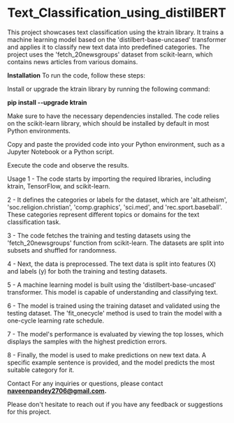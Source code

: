 # Text_Classification_using_distilBERT
This project showcases text classification using the ktrain library. It trains a machine learning model based on the 'distilbert-base-uncased' transformer and applies it to classify new text data into predefined categories. The project uses the 'fetch_20newsgroups' dataset from scikit-learn, which contains news articles from various domains.

**Installation**
To run the code, follow these steps:

Install or upgrade the ktrain library by running the following command:

**pip install --upgrade ktrain**

Make sure to have the necessary dependencies installed. The code relies on the scikit-learn library, which should be installed by default in most Python environments.

Copy and paste the provided code into your Python environment, such as a Jupyter Notebook or a Python script.

Execute the code and observe the results.

Usage
1 - The code starts by importing the required libraries, including ktrain, TensorFlow, and scikit-learn.

2 - It defines the categories or labels for the dataset, which are 'alt.atheism', 'soc.religion.christian', 'comp.graphics', 'sci.med', and 'rec.sport.baseball'. These categories represent different topics or domains for the text classification task.

3 - The code fetches the training and testing datasets using the 'fetch_20newsgroups' function from scikit-learn. The datasets are split into subsets and shuffled for randomness.

4 - Next, the data is preprocessed. The text data is split into features (X) and labels (y) for both the training and testing datasets.

5 - A machine learning model is built using the 'distilbert-base-uncased' transformer. This model is capable of understanding and classifying text.

6 - The model is trained using the training dataset and validated using the testing dataset. The 'fit_onecycle' method is used to train the model with a one-cycle learning rate schedule.

7 - The model's performance is evaluated by viewing the top losses, which displays the samples with the highest prediction errors.

8 - Finally, the model is used to make predictions on new text data. A specific example sentence is provided, and the model predicts the most suitable category for it.

Contact
For any inquiries or questions, please contact **naveenpandey2706@gmail.com.**

Please don't hesitate to reach out if you have any feedback or suggestions for this project.
